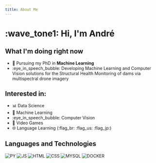 ```yaml
---
title: About Me
---
```


# :wave_tone1: Hi, I'm André

## What I'm doing right now

- :telescope: Pursuing my PhD in **Machine Learning**
- :eye_in_speech_bubble: Developing Machine Learning and Computer Vision solutions for the Structural Health Monitoring of dams via multispectral drone imagery

## Interested in:

- :bar_chart: Data Science
- :robot: Machine Learning
- :eye_in_speech_bubble: Computer Vision
- :space_invader: Video Games
- :globe_with_meridians: Language Learning (:flag_br: :flag_us: :flag_jp:)

## Languages and Technologies

<div style="display: inline_block">
 <img align="center" alt="PY" src="https://img.shields.io/badge/Python-14354C?style=for-the-badge&logo=python&logoColor=white"> 
 <img align="center" alt="JS" src="https://img.shields.io/badge/JavaScript-F7DF1E?style=for-the-badge&logo=javascript&logoColor=black">
 <img align="center" alt="HTML" src="https://img.shields.io/badge/HTML5-E34F26?style=for-the-badge&logo=html5&logoColor=white">
 <img align="center" alt="CSS" src="https://img.shields.io/badge/CSS3-1572B6?style=for-the-badge&logo=css3&logoColor=white">
 <img align="center" alt="MYSQL" src="https://img.shields.io/badge/MySQL-14354C?style=for-the-badge&logo=mysql&logoColor=white">
 <img align="center" alt="DOCKER" src="https://img.shields.io/badge/docker-230db7?style=for-the-badge&logo=docker&logoColor=white">  
</div>

